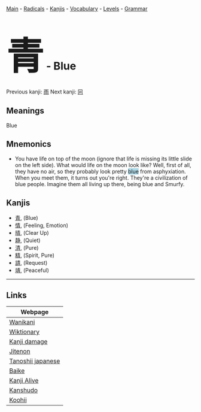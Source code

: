 <style> bigfont {font-size: 100px}</style>
[Main](../README.md) -
[Radicals](../radicals.md) -
[Kanjis](../kanjis.md) -
[Vocabulary](../vocabulary.md) -
[Levels](../levels.md) -
[Grammar](../grammar.md)
# <bigfont> 青</bigfont> - Blue 

Previous kanji: [雨](雨.md) Next kanji: [冋](冋.md) 

## Meanings
 Blue
## Mnemonics
 * You have life on top of the moon (ignore that life is missing its little slide on the left side). What would life on the moon look like? Well, first of all, they have no air, so they probably look pretty <span style="background-color:#ADD8E6"> blue</span> from asphyxiation. When you meet them, it turns out you're right. They're a civilization of blue people. Imagine them all living up there, being blue and Smurfy.


## Kanjis
 * [青](../kanjis/青.md), (Blue)
* [情](../kanjis/情.md), (Feeling, Emotion)
* [晴](../kanjis/晴.md), (Clear Up)
* [静](../kanjis/静.md), (Quiet)
* [清](../kanjis/清.md), (Pure)
* [精](../kanjis/精.md), (Spirit, Pure)
* [請](../kanjis/請.md), (Request)
* [靖](../kanjis/靖.md), (Peaceful)



---

## Links 

| Webpage |
| --- |
| [Wanikani          ](https://www.wanikani.com/kanji/青) |
| [Wiktionary        ](https://en.wiktionary.org/wiki/青) |
| [Kanji damage      ](http://www.kanjidamage.com/kanji/search?utf8=✓&q=青) |
| [Jitenon           ](https://jitenon.com/kanji/青) |
| [Tanoshii japanese ](https://www.tanoshiijapanese.com/dictionary/kanji.cfm?k=青) |
| [Baike             ](https://baike.baidu.com/item/青) |
| [Kanji Alive       ](https://app.kanjialive.com/青) |
| [Kanshudo          ](https://www.kanshudo.com/searchmn?q=青) |
| [Koohii            ](https://kanji.koohii.com/study/kanji/青) |
